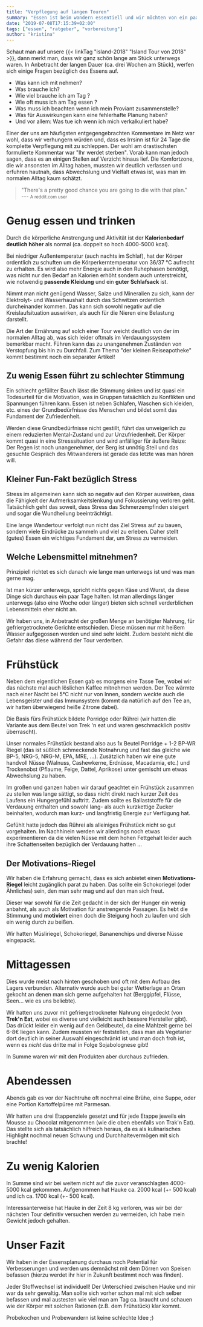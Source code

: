 ```yaml
---
title: "Verpflegung auf langen Touren"
summary: "Essen ist beim wandern essentiell und wir möchten von ein paar Erfahrungen berichten und versuchen Fragen zu klären. Was sollte ich mitnehmen? Und wie viel brauche ich überhaupt? Welche Inhaltsstoffe sind eigentlich wichtig?"
date: "2019-07-08T17:15:39+02:00"
tags: ["essen", "ratgeber", "vorbereitung"]
author: "kristina"
---
```

Schaut man auf unsere {{< linkTag "island-2018" "Island Tour von 2018" >}}, dann merkt man, dass wir ganz schön lange am Stück unterwegs waren.
In Anbetracht der langen Dauer (ca. drei Wochen am Stück), werfen sich einige Fragen bezüglich des Essens auf.

* Was kann ich mit nehmen?
* Was brauche ich?
* Wie viel brauche ich am Tag ?
* Wie oft muss ich am Tag essen ?
* Was muss ich beachten wenn ich mein Proviant zusammenstelle?
* Was für Auswirkungen kann eine fehlerhafte Planung haben?
* Und vor allem: Was tue ich wenn ich mich verkalkuliert habe?

Einer der uns am häufigsten entgegengebrachten Kommentare im Netz war wohl, dass wir verhungern würden und, dass es Irrsinn ist für 24 Tage die komplette Verpflegung mit zu schleppen.
Der wohl am drastischsten formulierte Kommentar war "Ihr werdet sterben".
Vorab kann man jedoch sagen, dass es an einigen Stellen auf Verzicht hinaus lief.
Die Komfortzone, die wir ansonsten im Alltag haben, mussten wir deutlich verlassen und erfuhren hautnah, dass Abwechslung und Vielfalt etwas ist, was man im normalen Alltag kaum schätzt.

> "There's a pretty good chance you are going to die with that plan."
> <br>--- <small>A reddit.com user</small>

# Genug essen und trinken
Durch die körperliche Anstrengung und Aktivität ist der **Kalorienbedarf deutlich höher** als normal (ca. doppelt so hoch 4000-5000 kcal).

Bei niedriger Außentemperatur (auch nachts im Schlaf), hat der Körper ordentlich zu schuften um die Körperkerntemperatur von 36/37 °C aufrecht zu erhalten.
Es wird also mehr Energie auch in den Ruhephasen benötigt, was nicht nur den Bedarf an Kalorien erhöht sondern auch unterstreicht, wie notwendig **passende Kleidung** und ein **guter Schlafsack** ist.

Nimmt man nicht genügend Wasser, Salze und Mineralien zu sich, kann der Elektrolyt- und Wasserhaushalt durch das Schwitzen ordentlich durcheinander kommen.
Das kann sich sowohl negativ auf die Kreislaufsituation auswirken, als auch für die Nieren eine Belastung darstellt.

Die Art der Ernährung auf solch einer Tour weicht deutlich von der im normalen Alltag ab, was sich leider oftmals im Verdauungssystem bemerkbar macht.
Führen kann das zu unangenehmen Zuständen von Verstopfung bis hin zu Durchfall.
Zum Thema "der kleinen Reiseapotheke" kommt bestimmt noch ein separater Artikel!

## Zu wenig Essen führt zu schlechter Stimmung
Ein schlecht gefüllter Bauch lässt die Stimmung sinken und ist quasi ein Todesurteil für die Motivation, was in Gruppen tatsächlich zu Konflikten und Spannungen führen kann.
Essen ist neben Schlafen, Waschen sich kleiden, etc. eines der Grundbedürfnisse des Menschen und bildet somit das Fundament der Zufriedenheit.

Werden diese Grundbedürfnisse nicht gestillt, führt das unweigerlich zu einem reduzierten Mental-Zustand und zur Unzufriedenheit.
Der Körper kommt quasi in eine Stresssituation und wird anfälliger für äußere Reize:
Der Regen ist noch unangenehmer, der Berg ist unnötig Steil und das gesuchte Gespräch des Mitwanderers ist gerade das letzte was man hören will.     

## Kleiner Fun-Fakt bezüglich Stress
Stress im allgemeinen kann sich so negativ auf den Körper auswirken, dass die Fähigkeit der Aufmerksamkeitslenkung und Fokussierung verloren geht.
Tatsächlich geht das soweit, dass Stress das Schmerzempfinden steigert und sogar die Wundheilung beeinträchtigt.

Eine lange Wandertour verfolgt nun nicht das Ziel Stress auf zu bauen, sondern viele Eindrücke zu sammeln und viel zu erleben.
Daher stellt (gutes) Essen ein wichtiges Fundament dar, um Stress zu vermeiden.

## Welche Lebensmittel mitnehmen?
Prinzipiell richtet es sich danach wie lange man unterwegs ist und was man gerne mag.

Ist man kürzer unterwegs, spricht nichts gegen Käse und Wurst, da diese Dinge sich durchaus ein paar Tage halten.
Ist man allerdings länger unterwegs (also eine Woche oder länger) bieten sich schnell verderblichen Lebensmitteln eher nicht an.


Wir haben uns, in Anbetracht der großen Menge an benötigter Nahrung, für gefriergetrocknete Gerichte entschieden.
Diese müssen nur mit heißem Wasser aufgegossen werden und sind sehr leicht.
Zudem besteht nicht die Gefahr das diese während der Tour verderben.

# Frühstück
Neben dem eigentlichen Essen gab es morgens eine Tasse Tee, wobei wir das nächste mal auch löslichen Kaffee mitnehmen werden.
Der Tee wärmte nach einer Nacht bei 5°C nicht nur von Innen, sondern weckte auch die Lebensgeister und das Immunsystem (kommt da natürlich auf den Tee an, wir hatten überwiegend heiße Zitrone dabei).

Die Basis fürs Frühstück bildete Porridge oder Rührei (wir hatten die Variante aus dem Beutel von Trek 'n eat und waren geschmacklich positiv überrascht).

Unser normales Frühstück bestand also aus 1x Beutel Porridge + 1-2  BP-WR Riegel (das ist süßlich schmeckende Notnahrung und fast das gleiche wie BP-5, NRG-5, NRG-M, EPA, MRE, ...).
Zusätzlich haben wir eine gute handvoll Nüsse (Walnuss, Cashewkerne, Erdnüsse, Macadamia, etc.) und Trockenobst (Pflaume, Feige, Dattel, Aprikose) unter gemischt um etwas Abwechslung zu haben.

Im großen und ganzen haben wir darauf geachtet ein Frühstück zusammen zu stellen was lange sättigt, so dass nicht direkt nach kurzer Zeit des Laufens ein Hungergefühl auftritt.
Zudem sollte es Ballaststoffe für die Verdauung enthalten und sowohl lang- als auch kurzkettige Zucker beinhalten, wodurch man kurz- und langfristig Energie zur Verfügung hat.

Gefühlt hatte jedoch das Rührei als alleiniges Frühstück nicht so gut vorgehalten.
Im Nachhinein werden wir allerdings noch etwas experimentieren da die vielen Nüsse mit dem hohen Fettgehalt leider auch ihre Schattenseiten bezüglich der Verdauung hatten ...

## Der Motivations-Riegel
Wir haben die Erfahrung gemacht, dass es sich anbietet einen **Motivations-Riegel** leicht zugänglich parat zu haben.
Das sollte ein Schokoriegel (oder Ähnliches) sein, den man sehr mag und auf den man sich freut.

Dieser war sowohl für die Zeit gedacht in der sich der Hunger ein wenig anbahnt, als auch als Motivation für anstrengende Passagen.
Es hebt die Stimmung und **motiviert** einen doch die Steigung hoch zu laufen und sich ein wenig durch zu beißen.

Wir hatten Müsliriegel, Schokoriegel, Bananenchips und diverse Nüsse eingepackt.

# Mittagessen
Dies wurde meist nach hinten geschoben und oft mit dem Aufbau des Lagers verbunden.
Alternativ wurde auch bei guter Wetterlage an Orten gekocht an denen man sich gerne aufgehalten hat (Berggipfel, Flüsse, Seen... wie es uns beliebte).

Wir hatten uns zuvor mit gefriergetrockneter Nahrung eingedeckt (von **Trek'n Eat**, wobei es diverse und vielleicht auch bessere Hersteller gibt).
Das drückt leider ein wenig auf den Geldbeutel, da eine Mahlzeit gerne bei 6-8€ liegen kann.
Zudem mussten wir feststellen, dass man als Vegetarier dort deutlich in seiner Auswahl eingeschränkt ist und man doch froh ist, wenn es _nicht_ das dritte mal in Folge Sojabolognese gibt!

In Summe waren wir mit den Produkten aber durchaus zufrieden.

# Abendessen
Abends gab es vor der Nachtruhe oft nochmal eine Brühe, eine Suppe, oder eine Portion Kartoffelpüree mit Parmesan.

Wir hatten uns drei Etappenziele gesetzt und für jede Etappe jeweils ein Mousse au Chocolat mitgenommen (wie die oben ebenfalls von Trak'n Eat).
Das stellte sich als tatsächlich hilfreich heraus, da es als kulinarisches Highlight nochmal neuen Schwung und Durchhaltevermögen mit sich brachte!

# Zu wenig Kalorien
In Summe sind wir bei weitem nicht auf die zuvor veranschlagten 4000-5000 kcal gekommen.
Aufgenommen hat Hauke ca. 2000 kcal (+- 500 kcal) und ich ca. 1700 kcal (+- 500 kcal).

Interessanterweise hat Hauke in der Zeit 8 kg verloren, was wir bei der nächsten Tour definitiv versuchen werden zu vermeiden, ich habe mein Gewicht jedoch gehalten.

# Unser Fazit
Wir haben in der Essensplanung durchaus noch Potential für Verbesserungen und werden uns demnächst mit dem Dörren von Speisen befassen (hierzu werdet ihr hier in Zukunft bestimmt noch was finden).

Jeder Stoffwechsel ist individuell!
Der Unterschied zwischen Hauke und mir war da sehr gewaltig.
Man sollte sich vorher schon mal mit sich selber befassen und mal austesten wie viel man am Tag ca. braucht und schauen wie der Körper mit solchen Rationen (z.B. dem Frühstück) klar kommt.

Probekochen und Probewandern ist keine schlechte Idee ;)
